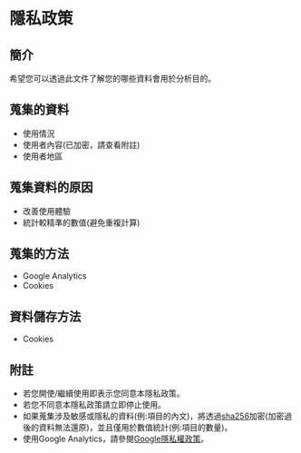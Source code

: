 # 隱私政策
## 簡介
希望您可以透過此文件了解您的哪些資料會用於分析目的。
## 蒐集的資料
* 使用情況
* 使用者內容(已加密，請查看附註)
* 使用者地區
## 蒐集資料的原因
* 改善使用體驗
* 統計較精準的數值(避免重複計算)
## 蒐集的方法
* Google Analytics
* Cookies
## 資料儲存方法
* Cookies
## 附註
* 若您開使/繼續使用即表示您同意本隱私政策。
* 若您不同意本隱私政策請立即停止使用。
* 如果蒐集涉及敏感或隱私的資料(例:項目的內文)，將透過[sha256](https://zh.wikipedia.org/wiki/SHA-2)加密(加密過後的資料無法還原)，並且僅用於數值統計(例:項目的數量)。
* 使用Google Analytics，請參閱[Google隱私權政策](https://policies.google.com/privacy?hl=zh_TW)。
